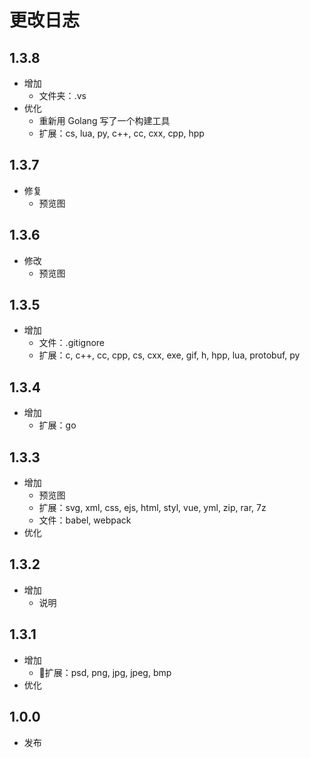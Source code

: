 # 更改日志

## 1.3.8
- 增加
    - 文件夹：.vs
- 优化
    - 重新用 Golang 写了一个构建工具
    - 扩展：cs, lua, py, c++, cc, cxx, cpp, hpp

## 1.3.7
- 修复
    - 预览图

## 1.3.6
- 修改
    - 预览图

## 1.3.5
- 增加
    - 文件：.gitignore
    - 扩展：c, c++, cc, cpp, cs, cxx, exe, gif, h, hpp, lua, protobuf, py

## 1.3.4
- 增加
    - 扩展：go

## 1.3.3
- 增加
    - 预览图
    - 扩展：svg, xml, css, ejs, html, styl, vue, yml, zip, rar, 7z
    - 文件：babel, webpack
- 优化

## 1.3.2
- 增加
    - 说明

## 1.3.1
- 增加
    - 扩展：psd, png, jpg, jpeg, bmp
- 优化

## 1.0.0
- 发布
